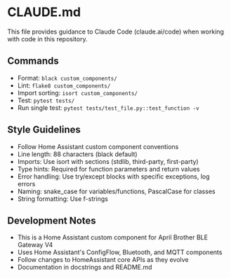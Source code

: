 # CLAUDE.md

This file provides guidance to Claude Code (claude.ai/code) when working with code in this repository.

## Commands
- Format: `black custom_components/`
- Lint: `flake8 custom_components/`
- Import sorting: `isort custom_components/`
- Test: `pytest tests/`
- Run single test: `pytest tests/test_file.py::test_function -v`

## Style Guidelines
- Follow Home Assistant custom component conventions
- Line length: 88 characters (black default)
- Imports: Use isort with sections (stdlib, third-party, first-party)
- Type hints: Required for function parameters and return values
- Error handling: Use try/except blocks with specific exceptions, log errors
- Naming: snake_case for variables/functions, PascalCase for classes
- String formatting: Use f-strings

## Development Notes
- This is a Home Assistant custom component for April Brother BLE Gateway V4
- Uses Home Assistant's ConfigFlow, Bluetooth, and MQTT components
- Follow changes to HomeAssistant core APIs as they evolve
- Documentation in docstrings and README.md